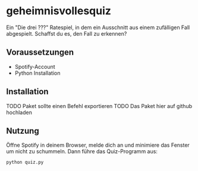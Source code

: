 # geheimnisvollesquiz

Ein "Die drei ???" Ratespiel, in dem ein Ausschnitt aus einem zufälligen Fall abgespielt.
Schaffst du es, den Fall zu erkennen?

## Voraussetzungen

- Spotify-Account
- Python Installation

## Installation

TODO Paket sollte einen Befehl exportieren
TODO Das Paket hier auf github hochladen

## Nutzung

Öffne Spotify in deinem Browser, melde dich an und minimiere das Fenster um nicht zu schummeln.
Dann führe das Quiz-Programm aus:

```bash
python quiz.py
```
